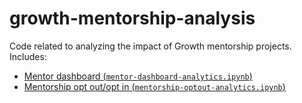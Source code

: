# growth-mentorship-analysis
Code related to analyzing the impact of Growth mentorship projects. Includes:

* [Mentor dashboard (`mentor-dashboard-analytics.ipynb`)](https://github.com/urbanecm/growth-mentorship-analysis/blob/master/mentor-dashboard-analytics.ipynb)
* [Mentorship opt out/opt in (`mentorship-optout-analytics.ipynb`)](https://github.com/urbanecm/growth-mentorship-analysis/blob/master/mentorship-optout-analytics.ipynb)
